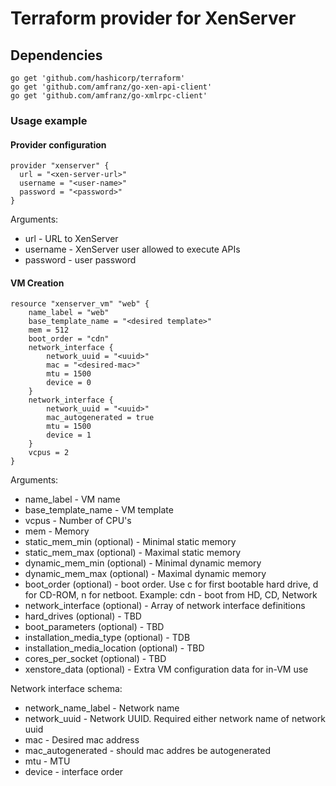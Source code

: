# Terraform provider for XenServer

## Dependencies

    go get 'github.com/hashicorp/terraform'
    go get 'github.com/amfranz/go-xen-api-client'
    go get 'github.com/amfranz/go-xmlrpc-client'

### Usage example

#### Provider configuration
```
provider "xenserver" {
  url = "<xen-server-url>"
  username = "<user-name>"
  password = "<password>"
}
```
Arguments:
 * url - URL to XenServer
 * username - XenServer user allowed to execute APIs
 * password - user password

#### VM Creation
```
resource "xenserver_vm" "web" {
    name_label = "web"
    base_template_name = "<desired template>"
    mem = 512
    boot_order = "cdn"
    network_interface {
        network_uuid = "<uuid>"
        mac = "<desired-mac>"
        mtu = 1500
        device = 0
    }
    network_interface {
        network_uuid = "<uuid>"
        mac_autogenerated = true
        mtu = 1500
        device = 1
    }
    vcpus = 2
}
```
Arguments:
  * name_label - VM name
  * base_template_name - VM template
  * vcpus - Number of CPU's
  * mem - Memory
  * static_mem_min (optional) - Minimal static memory
  * static_mem_max (optional) - Maximal static memory
  * dynamic_mem_min (optional) - Minimal dynamic memory
  * dynamic_mem_max (optional) - Maximal dynamic memory
  * boot_order (optional) - boot order. Use c for first bootable hard drive, d for CD-ROM, n for netboot. Example: cdn - boot from HD, CD, Network
  * network_interface (optional) - Array of network interface definitions
  * hard_drives (optional) - TBD
  * boot_parameters (optional) - TBD
  * installation_media_type (optional) - TDB
  * installation_media_location (optional) - TBD
  * cores_per_socket (optional) - TBD
  * xenstore_data (optional) - Extra VM configuration data for in-VM use

Network interface schema:
  * network_name_label - Network name
  * network_uuid - Network UUID. Required either network name of network uuid
  * mac - Desired mac address
  * mac_autogenerated - should mac addres be autogenerated
  * mtu - MTU
  * device - interface order